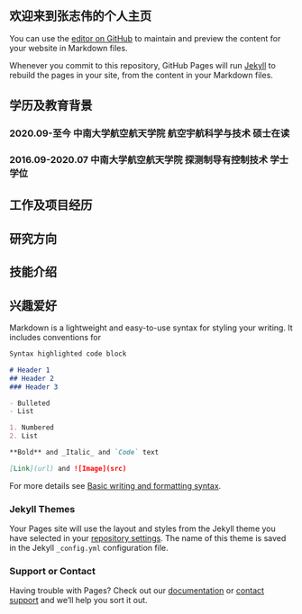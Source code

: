 ## 欢迎来到张志伟的个人主页

You can use the [editor on GitHub](https://github.com/zhiwei2021/zhiwei2021.github.io/edit/main/index.md) to maintain and preview the content for your website in Markdown files.

Whenever you commit to this repository, GitHub Pages will run [Jekyll](https://jekyllrb.com/) to rebuild the pages in your site, from the content in your Markdown files.

## 学历及教育背景

### 2020.09-至今   中南大学航空航天学院  航空宇航科学与技术  硕士在读

### 2016.09-2020.07  中南大学航空航天学院  探测制导有控制技术  学士学位

## 工作及项目经历


## 研究方向


## 技能介绍


## 兴趣爱好

Markdown is a lightweight and easy-to-use syntax for styling your writing. It includes conventions for

```markdown
Syntax highlighted code block

# Header 1
## Header 2
### Header 3

- Bulleted
- List

1. Numbered
2. List

**Bold** and _Italic_ and `Code` text

[Link](url) and ![Image](src)
```

For more details see [Basic writing and formatting syntax](https://docs.github.com/en/github/writing-on-github/getting-started-with-writing-and-formatting-on-github/basic-writing-and-formatting-syntax).

### Jekyll Themes

Your Pages site will use the layout and styles from the Jekyll theme you have selected in your [repository settings](https://github.com/zhiwei2021/zhiwei2021.github.io/settings/pages). The name of this theme is saved in the Jekyll `_config.yml` configuration file.

### Support or Contact

Having trouble with Pages? Check out our [documentation](https://docs.github.com/categories/github-pages-basics/) or [contact support](https://support.github.com/contact) and we’ll help you sort it out.
